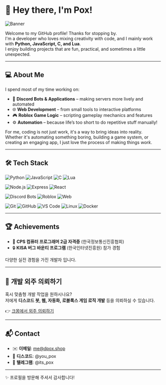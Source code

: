 # 👋 Hey there, I'm Pox!


![Banner](https://capsule-render.vercel.app/api?type=waving&color=gradient&height=200&section=header&text=POX%20GitHub&fontSize=50&animation=fadeIn&fontAlignY=35) 

Welcome to my GitHub profile! Thanks for stopping by.  
I'm a developer who loves mixing creativity with code, and I mainly work with **Python, JavaScript, C, and Lua**.  
I enjoy building projects that are fun, practical, and sometimes a little unexpected.

---

## 💻 About Me
I spend most of my time working on:
- 🤖 **Discord Bots & Applications** – making servers more lively and automated
- 🌐 **Web Development** – from small tools to interactive platforms
- 🎮 **Roblox Game Logic** – scripting gameplay mechanics and features
- ⚙️ **Automation** – because life’s too short to do repetitive stuff manually!

For me, coding is not just work, it's a way to bring ideas into reality. Whether it's automating something boring, building a game system, or creating an engaging app, I just love the process of making things *work*.

---

## 🛠️ Tech Stack  

<!-- Languages -->
![Python](https://img.shields.io/badge/Python-3776AB?style=for-the-badge&logo=python&logoColor=white) ![JavaScript](https://img.shields.io/badge/JavaScript-F7DF1E?style=for-the-badge&logo=javascript&logoColor=black) ![C](https://img.shields.io/badge/C-00599C?style=for-the-badge&logo=c&logoColor=white) ![Lua](https://img.shields.io/badge/Lua-2C2D72?style=for-the-badge&logo=lua&logoColor=white)  

<!-- Frameworks / Libraries -->
![Node.js](https://img.shields.io/badge/Node.js-339933?style=for-the-badge&logo=nodedotjs&logoColor=white) ![Express](https://img.shields.io/badge/Express-000000?style=for-the-badge&logo=express&logoColor=white) ![React](https://img.shields.io/badge/React-61DAFB?style=for-the-badge&logo=react&logoColor=black)  

<!-- Platforms -->
![Discord Bots](https://img.shields.io/badge/Discord%20Bots-5865F2?style=for-the-badge&logo=discord&logoColor=white) ![Roblox](https://img.shields.io/badge/Roblox-000000?style=for-the-badge&logo=roblox&logoColor=white) ![Web](https://img.shields.io/badge/Web%20Dev-4285F4?style=for-the-badge&logo=google-chrome&logoColor=white)  

<!-- Tools -->
![Git](https://img.shields.io/badge/Git-F05032?style=for-the-badge&logo=git&logoColor=white) ![GitHub](https://img.shields.io/badge/GitHub-181717?style=for-the-badge&logo=github&logoColor=white) ![VS Code](https://img.shields.io/badge/VS%20Code-0078d7?style=for-the-badge&logo=visual-studio-code&logoColor=white) ![Linux](https://img.shields.io/badge/Linux-FCC624?style=for-the-badge&logo=linux&logoColor=black) ![Docker](https://img.shields.io/badge/Docker-2496ED?style=for-the-badge&logo=docker&logoColor=white)  


---

## 🏆 Achievements  
- 📜 **CPS 컴퓨터 프로그래머 2급 자격증** (한국정보통신진흥협회)  
- 🔒 **KISA 버그 바운티 프로그램** (한국인터넷진흥원) 참가 경험  

다양한 실전 경험을 가진 개발자 입니다.


---

## 💼 개발 외주 의뢰하기  
혹시 맞춤형 개발 작업을 원하시나요?  
저에게 **디스코드 봇, 웹, 자동화, 로블록스 게임 로직 개발** 등을 의뢰하실 수 있습니다.  

👉 [크몽에서 외주 의뢰하기](https://kmong.com/@%EB%B8%94%EB%9F%AC%EC%8A%A4)  

---

## 📬 Contact  
- ✉️ **이메일**: me@dpox.shop  
- 💬 **디스코드**: @you_pox  
- 📡 **텔레그램**: @its_pox  


---

✨ 프로필을 방문해 주셔서 감사합니다!  
